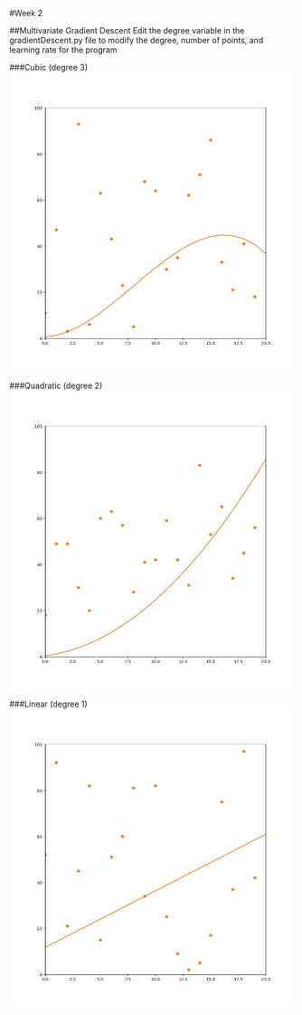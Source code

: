 #Week 2

##Multivariate Gradient Descent
Edit the degree variable in the gradientDescent.py file to modify the degree, number of points, and learning rate for the program

###Cubic (degree 3)
![](cubic.png)

###Quadratic (degree 2)
![](quadratic.png)

###Linear (degree 1)
![](linear.png)
